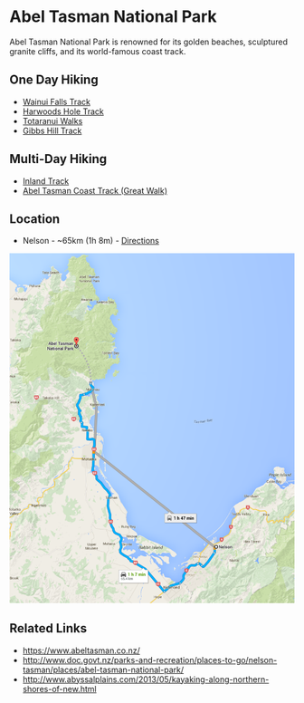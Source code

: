 # Abel Tasman National Park

Abel Tasman National Park is renowned for its golden beaches, sculptured granite cliffs, and its world-famous coast track.

## One Day Hiking

* [Wainui Falls Track](wainui-falls.md)
* [Harwoods Hole Track](harwoods-hole.md)
* [Totaranui Walks](totaranui-walks.md)
* [Gibbs Hill Track](gibbs-hill.md)

## Multi-Day Hiking

* [Inland Track](inland-track.md)
* [Abel Tasman Coast Track (Great Walk)](abel-tasman-coast-track.md)

## Location

* Nelson - ~65km (1h 8m) - [Directions](https://goo.gl/maps/bbutBsraXd32)

![Nelson Directions](assets/abel-tasman-national-park-directions.png)

## Related Links

* https://www.abeltasman.co.nz/
* http://www.doc.govt.nz/parks-and-recreation/places-to-go/nelson-tasman/places/abel-tasman-national-park/
* http://www.abyssalplains.com/2013/05/kayaking-along-northern-shores-of-new.html